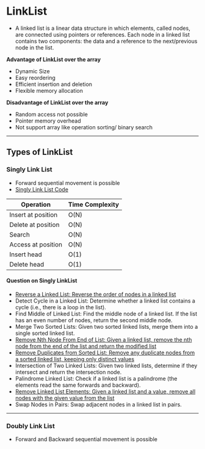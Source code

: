# LinkList

- A linked list is a linear data structure in which elements,
  called nodes, are connected using pointers or references.
  Each node in a linked list contains two components: the data and a reference to the next/previous node in the list.

**Advantage of LinkList over the array**

- Dynamic Size
- Easy reordering
- Efficient insertion and deletion
- Flexible memory allocation

**Disadvantage of LinkList over the array**

- Random access not possible
- Pointer memory overhead
- Not support array like operation sorting/ binary search

---

## Types of LinkList

### Singly Link List

- Forward sequential movement is possible
- [Singly Link List Code](singly/SinglyLL.kt)

| Operation          | Time Complexity | 
|--------------------|-----------------|
| Insert at position | O(N)            | 
| Delete at position | O(N)            | 
| Search             | O(N)            | 
| Access at position | O(N)            |
| Insert head        | O(1)            |
| Delete head        | O(1)            |

#### Question on Singly LinkList

- [Reverse a Linked List: Reverse the order of nodes in a linked list](singly/ReverseSinglyLL.kt)
- Detect Cycle in a Linked List: Determine whether a linked list contains a cycle (i.e., there is a loop in the list).
- Find Middle of Linked List: Find the middle node of a linked list. If the list has an even number of nodes, return the
  second middle node.
- Merge Two Sorted Lists: Given two sorted linked lists, merge them into a single sorted linked list.
- [Remove Nth Node From End of List: Given a linked list, remove the nth node from the end of the list and return the modified list](singly/NthNode.kt)
- [Remove Duplicates from Sorted List: Remove any duplicate nodes from a sorted linked list, keeping only distinct values](singly/RemoveDuplicateFromSorted.kt)
- Intersection of Two Linked Lists: Given two linked lists, determine if they intersect and return the intersection
  node.
- Palindrome Linked List: Check if a linked list is a palindrome (the elements read the same forwards and backward).
- [Remove Linked List Elements: Given a linked list and a value, remove all nodes with the given value from the list](singly/RemoveAllNodeWithGivenValue.kt)
- Swap Nodes in Pairs: Swap adjacent nodes in a linked list in pairs.

---

### Doubly Link List

- Forward and Backward sequential movement is possible